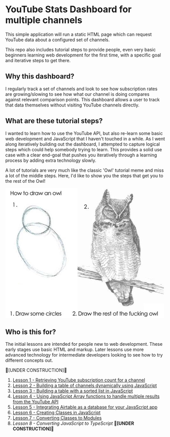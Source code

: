 # YouTube Stats Dashboard for multiple channels
This simple application will run a static HTML page which can request YouTube data about a configured set of channels. 

This repo also includes tutorial steps to provide people, even very basic beginners learning web development for the first time, with a specific goal and iterative steps to get there. 

## Why this dashboard?
I regularly track a set of channels and look to see how subscription rates are growing/slowing to see how what our channel is doing compares against relevant comparison points. This dashboard allows a user to track that data themselves without visiting YouTube channels directly.

## What are these tutorial steps?
I wanted to learn how to use the YouTube API, but also re-learn some basic web development and JavaScript that I haven't touched in a while. As I went along iteratively building out the dashboard, I attempted to capture logical steps which could help somebody trying to learn. This provides a solid use case with a clear end-goal that pushes you iteratively through a learning process by adding extra technology slowly.

A lot of tutorials are very much like the classic 'Owl' tutorial meme and miss a lot of the middle steps. Here, I'd like to show you the steps that get you to the rest of the Owl!

![How to draw an owl: Step 1 reads "Draw some circles" showing two overlapping ovals representing the head and body shape of an owl. Step 2 reads "Draw the rest of the fucking owl" showing a completed pencil drawing of a horned owl on a branch](./images/drawing-the-owl-tutorial.jpg "Owl Drawing Tutorial")

## Who is this for?
The initial lessons are intended for people new to web development. These early stages use basic HTML and markup. 
Later lessons use more advanced technology for intermediate developers looking to see how to try different concepts out.


🚧[UNDER CONSTRUCTION]🚧

1. [Lesson 1 - Retrieving YouTube subscription count for a channel](./Lesson1-ChannelSubscriptionCount/)
2. [Lesson 2 - Building a table of channels dynamically using JavaScript](./Lesson2-DynamicTable/)
3. [Lesson 3 - Building a table with a sorted list in JavaScript](./Lesson3-SortedList/)
4. [Lesson 4 - Using JavaScript Array functions to handle multiple results from the YouTube API](./Lesson4-Arrays/)
5. [Lesson 5 - Integrating Airtable as a database for your JavaScript app](./Lesson5-IntegratingAirtable/)
6. [Lesson 6 - Creating Classes in JavaScript](./Lesson6-Classes/)
7. [Lesson 7 - Converting Classes to Modules](./Lesson7-Modules/)
8. *Lesson 8 - Converting JavaScript to TypeScript* 🚧**[UNDER CONSTRUCTION]**🚧